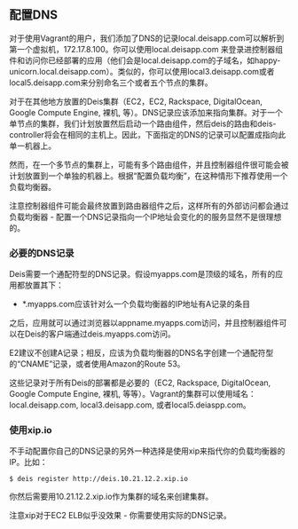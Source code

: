 配置DNS
-------

对于使用Vagrant的用户，我们添加了DNS的记录local.deisapp.com可以解析到第一个虚拟机，172.17.8.100。你可以使用local.deisapp.com 来登录进控制器组件和访问你已经部署的应用（他们会是local.deisapp.com的子域名，如happy-unicorn.local.deisapp.com）。类似的，你可以使用local3.deisapp.com或者local5.deisapp.com来分别命名三个或者五个节点的集群。

对于在其他地方放置的Deis集群（EC2，EC2, Rackspace, DigitalOcean, Google Compute Engine, 裸机, 等）。DNS记录应该添加来指向集群。对于一个单节点的集群，我们计划放置然后启动一个路由组件，然后deis的路由和deis-controller将会在相同的主机上。因此，下面指定的DNS的记录可以配置成指向此单一机器上。

然而，在一个多节点的集群上，可能有多个路由组件，并且控制器组件很可能会被计划放置到一个单独的机器上。根据“配置负载均衡”，在这种情形下推荐使用一个负载均衡器。

注意控制器组件可能会最终放置到路由器组件之后，这样所有的外部访问都会通过负载均衡器 - 配置一个DNS记录指向一个IP地址会变化的的服务显然不是很理想的。

### 必要的DNS记录

Deis需要一个通配符型的DNS记录。假设myapps.com是顶级的域名，所有的应用都放置其下：

- *.myapps.com应该针对么一个负载均衡器的IP地址有A记录的条目

之后，应用就可以通过浏览器以appname.myapps.com访问，并且控制器组件可以在Deis的客户端通过deis.myapps.com访问。

E2建议不创建A记录；相反，应该为负载均衡器的DNS名字创建一个通配符型的“CNAME”记录，或者使用Amazon的Route 53。

这些记录对于所有Deis的部署都是必要的（EC2, Rackspace, DigitalOcean, Google Compute Engine, 裸机, 等等）。Vagrant的集群可以使用域名：local.deisapp.com, local3.deisapp.com, 或者local5.deiaspp.com。

### 使用xip.io

不手动配置你自己的DNS记录的另外一种选择是使用xip来指代你的负载均衡器的IP。比如：
```
$ deis register http://deis.10.21.12.2.xip.io
```

你然后需要用10.21.12.2.xip.io作为集群的域名来创建集群。

注意xip对于EC2 ELB似乎没效果 - 你需要使用实际的DNS记录。

